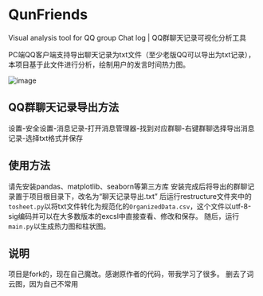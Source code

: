 # QunFriends
 Visual analysis tool for QQ group Chat log | QQ群聊天记录可视化分析工具

PC端QQ客户端支持导出聊天记录为txt文件（至少老版QQ可以导出为txt记录），本项目基于此文件进行分析，绘制用户的发言时间热力图。

![image](Pics/Snipaste_2023-07-29_18-28-10.jpg)

## QQ群聊天记录导出方法
设置-安全设置-消息记录-打开消息管理器-找到对应群聊-右键群聊选择导出消息记录-选择txt格式并保存

## 使用方法
请先安装pandas、matplotlib、seaborn等第三方库
安装完成后将导出的群聊记录置于项目根目录下，改名为“聊天记录导出.txt”
后运行restructure文件夹中的`tosheet.py`以将txt文件转化为规范化的`OrganizedData.csv`，这个文件以utf-8-sig编码并可以在大多数版本的excsl中直接查看、修改和保存。
随后，运行`main.py`以生成热力图和柱状图。

## 说明
项目是fork的，现在自己魔改。感谢原作者的代码，带我学习了很多。
删去了词云图，因为自己不常用

